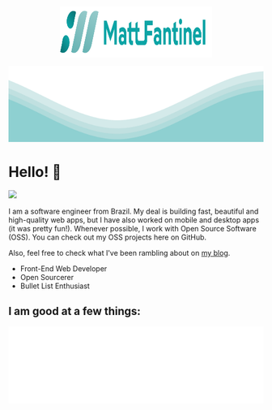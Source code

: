 <p align="center">
  <img src="https://raw.githubusercontent.com/Vinayak409/Vinayak409/master/logo.svg" width="300" height="100">
</p>	
<img src="https://raw.githubusercontent.com/Vinayak409/Vinayak409/master/waves.svg" width="100%" height="150">

# Hello! 👋️
![](https://komarev.com/ghpvc/?username=Vinayak409&color=0ca4a5)

I am a software engineer from Brazil. My deal is building fast, beautiful and high-quality web apps, but I have also worked on mobile and desktop apps (it was pretty fun!). Whenever possible, I work with Open Source Software (OSS). You can check out my OSS projects here on GitHub.

Also, feel free to check what I've been rambling about on <a href="https://fantinel.dev" target="_blank">my blog</a>.

<ul>
<li>Front-End Web Developer</li>
<li>Open Sourcerer</li>
<li>Bullet List Enthusiast</li>
</ul>

## I am good at a few things:

<img src="https://raw.githubusercontent.com/Vinayak409/Vinayak409/master/tags.svg" width="auto" height="auto">
